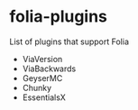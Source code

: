 # folia-plugins
List of plugins that support Folia

- ViaVersion
- ViaBackwards
- GeyserMC
- Chunky
- EssentialsX
